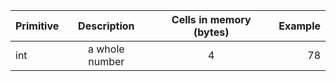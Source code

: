 | Primitive	| Description				| Cells in memory (bytes)	| Example	|
| ------------- |:-------------------------------------:|:------:| ----------------------:|
| int		| a whole number			|    4	 | 78			  |	
